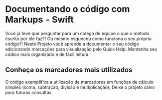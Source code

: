 # Documentando o código com Markups  - Swift

Você já teve que perguntar para um colega de equipe o que o método escrito por ele faz?! Ou mesmo esqueceu como funciona o seu próprio código?!
Neste Projeto você aprende a documentar o seu código adicionando marcações para visualização pelo Quick Help.
Mantenha seu códico mais organizado e de fácil leitura.

## Conheça os marcadores mais utilizados
O código exemplifica a utilização de marcadores em funções de cálculo simples (soma, subtração, divisão e multiplicação);
Deixe o projeto salvo para futuras consultas.

